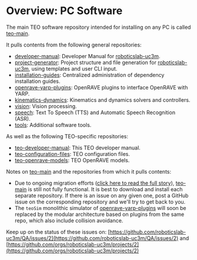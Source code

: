 # Overview: PC Software

The main TEO software repository intended for installing on any PC is called [teo-main](https://github.com/roboticslab-uc3m/teo-main).

It pulls contents from the following general repositories:
* [developer-manual](https://github.com/roboticslab-uc3m/developer-manual): Developer Manual for [roboticslab-uc3m](https://github.com/roboticslab-uc3m).
* [project-generator](https://github.com/roboticslab-uc3m/project-generator): Project structure and file generation for [roboticslab-uc3m](https://github.com/roboticslab-uc3m), using templates and user CLI input.
* [installation-guides](https://github.com/roboticslab-uc3m/installation-guides): Centralized administration of dependency installation guides.
* [openrave-yarp-plugins](https://github.com/roboticslab-uc3m/openrave-yarp-plugins): OpenRAVE plugins to interface OpenRAVE with YARP.
* [kinematics-dynamics](https://github.com/roboticslab-uc3m/kinematics-dynamics): Kinematics and dynamics solvers and controllers.
* [vision](https://github.com/roboticslab-uc3m/vision): Vision processing.
* [speech](https://github.com/roboticslab-uc3m/speech): Text To Speech \(TTS\) and Automatic Speech Recognition \(ASR\).
* [tools](https://github.com/roboticslab-uc3m/tools): Additional software tools.

As well as the following TEO-specific repositories:
* [teo-developer-manual](https://github.com/roboticslab-uc3m/teo-developer-manual): This TEO developer manual.
* [teo-configuration-files](https://github.com/roboticslab-uc3m/teo-configuration-files): TEO configuration files.
* [teo-openrave-models](https://github.com/roboticslab-uc3m/teo-openrave-models): TEO OpenRAVE models.

Notes on [teo-main](https://github.com/roboticslab-uc3m/teo-main) and the repositories from which it pulls contents:

* Due to ongoing migration efforts \([click here to read the full story](https://github.com/roboticslab-uc3m/QA/issues/2)\), [teo-main](https://github.com/roboticslab-uc3m/teo-main) is still not fully functional. It is best to download and install each separate repository. If there is an issue on any given one, post a GitHub issue on the corresponding repository and we'll try to get back to you.
* The `teoSim` monolithic simulator of [openrave-yarp-plugins](https://github.com/roboticslab-uc3m/openrave-yarp-plugins) will soon be replaced by the modular architecture based on plugins from the same repo, which also include collision avoidance.

Keep up on the status of these issues on: [https://github.com/roboticslab-uc3m/QA/issues/2](https://github.com/roboticslab-uc3m/QA/issues/2) and [https://github.com/orgs/roboticslab-uc3m/projects/2](https://github.com/orgs/roboticslab-uc3m/projects/2)

